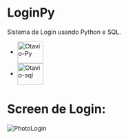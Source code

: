 # LoginPy
Sistema de Login usando Python e SQL.
- <img align="center" alt="Otavio-Py" height="50" width="60" src="https://cdn.jsdelivr.net/gh/devicons/devicon/icons/python/python-original-wordmark.svg" />
- <img align="center" alt="Otavio-sql" height="50" width="60" src="https://cdn.jsdelivr.net/gh/devicons/devicon/icons/mysql/mysql-original-wordmark.svg" />
# Screen de Login:
![PhotoLogin](https://user-images.githubusercontent.com/55114240/144946936-9467f287-55bb-4fe4-8d36-1c488521e1f7.jpg)
